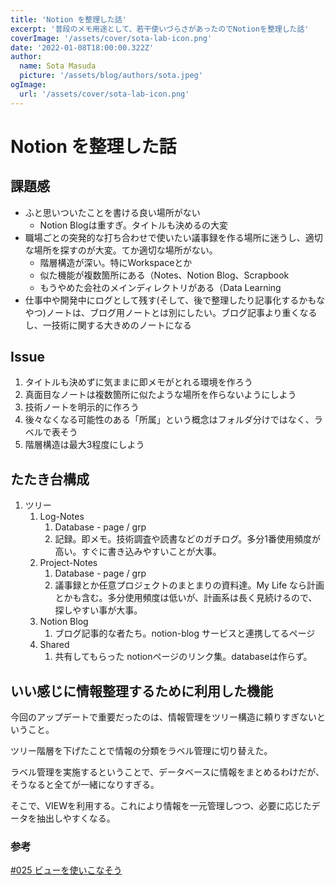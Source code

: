 ```yaml
---
title: 'Notion を整理した話'
excerpt: '普段のメモ用途として、若干使いづらさがあったのでNotionを整理した話'
coverImage: '/assets/cover/sota-lab-icon.png'
date: '2022-01-08T18:00:00.322Z'
author:
  name: Sota Masuda
  picture: '/assets/blog/authors/sota.jpeg'
ogImage:
  url: '/assets/cover/sota-lab-icon.png'
---
```


# Notion を整理した話

## 課題感

- ふと思いついたことを書ける良い場所がない
    - Notion Blogは重すぎ。タイトルも決めるの大変
- 職場ごとの突発的な打ち合わせで使いたい議事録を作る場所に迷うし、適切な場所を探すのが大変。てか適切な場所がない。
    - 階層構造が深い。特にWorkspaceとか
    - 似た機能が複数箇所にある（Notes、Notion Blog、Scrapbook
    - もうやめた会社のメインディレクトリがある（Data Learning
- 仕事中や開発中にログとして残す(そして、後で整理したり記事化するかもなやつ)ノートは、ブログ用ノートとは別にしたい。ブログ記事より重くなるし、一技術に関する大きめのノートになる

## Issue

1. タイトルも決めずに気ままに即メモがとれる環境を作ろう
2. 真面目なノートは複数箇所に似たような場所を作らないようにしよう
3. 技術ノートを明示的に作ろう
4. 後々なくなる可能性のある「所属」という概念はフォルダ分けではなく、ラベルで表そう
5. 階層構造は最大3程度にしよう

## たたき台構成

1. ツリー
    1. Log-Notes
        1. Database - page / grp
        2. 記録。即メモ。技術調査や読書などのガチログ。多分1番使用頻度が高い。すぐに書き込みやすいことが大事。
    2. Project-Notes
        1. Database - page / grp
        2. 議事録とか任意プロジェクトのまとまりの資料達。My Life なら計画とかも含む。多分使用頻度は低いが、計画系は長く見続けるので、探しやすい事が大事。
    3. Notion Blog
        1. ブログ記事的な者たち。notion-blog サービスと連携してるページ
    4. Shared
        1. 共有してもらった notionページのリンク集。databaseは作らず。

## いい感じに情報整理するために利用した機能

今回のアップデートで重要だったのは、情報管理をツリー構造に頼りすぎないということ。

ツリー階層を下げたことで情報の分類をラベル管理に切り替えた。

ラベル管理を実施するということで、データベースに情報をまとめるわけだが、そうなると全てが一緒になりすぎる。

そこで、VIEWを利用する。これにより情報を一元管理しつつ、必要に応じたデータを抽出しやすくなる。

### 参考

[#025 ビューを使いこなそう](https://biz-notion.northsand.co.jp/soft/w9g8kcc870txzz450vtae3tltle5gl)